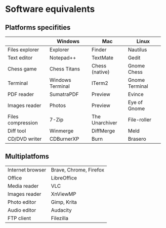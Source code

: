 # Software equivalents

## Platforms specifities
|    | Windows | Mac | Linux |
| -- | ------- | --- | ----- |
| Files explorer | Explorer | Finder | Nautilus |
| Text editor | Notepad++ | TextMate | Gedit |
| Chess game | Chess Titans | Chess (native) | Gnome Chess |
| Terminal | Windows Terminal | ITerm2 | Gnome Terminal |
| PDF reader | SumatraPDF | Preview | Evince |
| Images reader | Photos | Preview | Eye of Gnome |
| Files compression | 7-Zip | The Unarchiver | File-roller |
| Diff tool | Winmerge | DiffMerge | Meld |
| CD/DVD writer | CDBurnerXP | Burn | Brasero |

## Multiplatfoms
|     |     |
| --- | --- |
| Internet browser | Brave, Chrome, Firefox |
| Office | LibreOffice |
| Media reader | VLC |
| Images reader | XnViewMP |
| Photo editor | Gimp, Krita |
| Audio editor | Audacity |
| FTP client | Filezilla |
